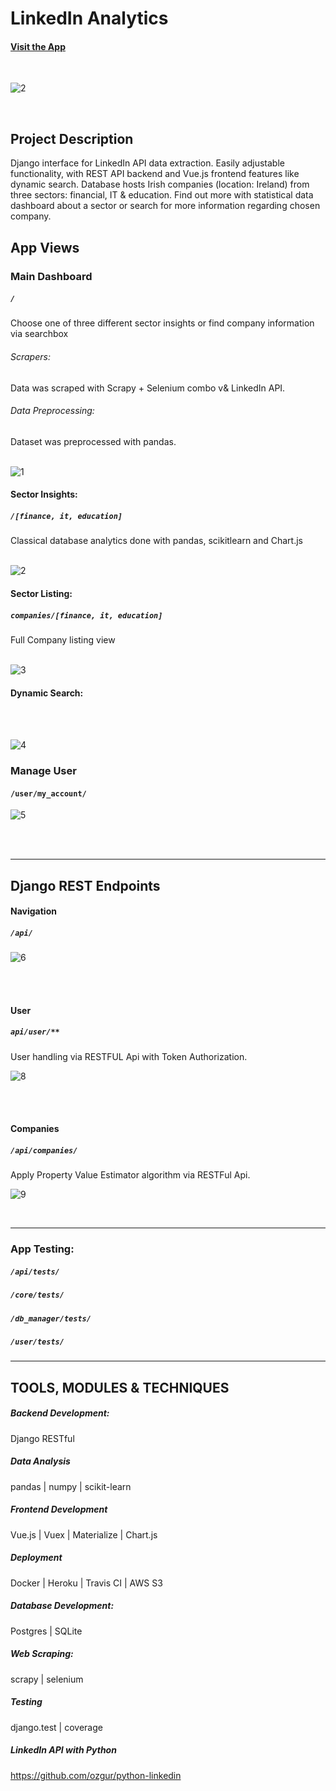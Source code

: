 # LinkedIn Analytics

#### [Visit the App](https://linkedinanalytics.herokuapp.com/)

<br>

![2](https://user-images.githubusercontent.com/26208598/70807515-9a1b7c00-1db5-11ea-9935-66a94c83b288.PNG)

<br>

## Project Description

Django interface for LinkedIn API data extraction. Easily adjustable functionality, with REST API backend and Vue.js frontend 
features like dynamic search. Database hosts Irish companies (location: Ireland) from three sectors: financial, IT & education. 
Find out more with statistical data dashboard about a sector or search for more information regarding chosen company.


## App Views

### Main Dashboard
##### `/`
Choose one of three different sector insights or find company information via searchbox

###### Scrapers:

Data was scraped with Scrapy + Selenium combo v& LinkedIn API.

###### Data Preprocessing:
Dataset was preprocessed with pandas. 
<br>
<br>

![1](https://user-images.githubusercontent.com/26208598/70807514-9a1b7c00-1db5-11ea-9b6d-7e8b1402e122.PNG)

#### Sector Insights:
##### `/[finance, it, education]`
Classical database analytics done with pandas, scikitlearn and Chart.js
<br>
<br>

![2](https://user-images.githubusercontent.com/26208598/70807515-9a1b7c00-1db5-11ea-9935-66a94c83b288.PNG)

#### Sector Listing:
##### `companies/[finance, it, education]`
Full Company listing view
<br>
<br>

![3](https://user-images.githubusercontent.com/26208598/70807516-9a1b7c00-1db5-11ea-9dba-ac649bb16ce3.PNG)

#### Dynamic Search:
<br>
<br>

![4](https://user-images.githubusercontent.com/26208598/70807517-9ab41280-1db5-11ea-9887-b7540d97b85b.PNG)

 
### Manage User
#### `/user/my_account/`

![5](https://user-images.githubusercontent.com/26208598/70807521-9be53f80-1db5-11ea-8d39-2daebf1c7e3e.PNG)


<br>
<br>





-----------------

## Django REST Endpoints

#### Navigation
##### `/api/`

![6](https://user-images.githubusercontent.com/26208598/70807623-d5b64600-1db5-11ea-8430-dcc6a680bf80.PNG)

<br>
<br>

#### User
##### `api/user/**`

 User handling via RESTFUL Api with Token Authorization.

![8](https://user-images.githubusercontent.com/26208598/54323069-85744280-45ef-11e9-9c9f-2f2ea1420e82.JPG)

<br>
<br>



#### Companies 
##### `/api/companies/`

Apply Property Value Estimator algorithm via RESTFul Api.
 
![9](https://user-images.githubusercontent.com/26208598/54323070-85744280-45ef-11e9-834e-a1afcfd51993.JPG) 

<br>


-----------------


### App Testing:

##### `/api/tests/`
##### `/core/tests/` 
##### `/db_manager/tests/`
##### `/user/tests/`

-----------------

## TOOLS, MODULES & TECHNIQUES

##### Backend Development:
Django RESTful

##### Data Analysis
pandas | numpy | scikit-learn

##### Frontend Development
Vue.js | Vuex | Materialize | Chart.js

##### Deployment
Docker | Heroku | Travis CI | AWS S3

##### Database Development:
Postgres | SQLite

##### Web Scraping:
scrapy | selenium

##### Testing
django.test | coverage

##### LinkedIn API with Python 
https://github.com/ozgur/python-linkedin
